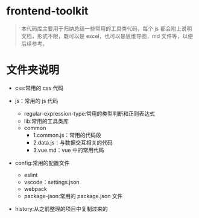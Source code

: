 # frontend-toolkit

> 本代码库主要用于归纳总结一些常用的工具类代码，每个 js 都会附上说明文档，形式不限，既可以是 excel，也可以是思维导图，md 文件等，以便后续参考。

# 文件夹说明

- css:常用的 css 代码
- js：常用的 js 代码

  - regular-expression-type:常用的类型判断和正则表达式
  - lib:常用的工具类库
  - common
    - 1.common.js：常用的代码段
    - 2.data.js：与数据交互相关的代码
    - 3.vue.md：vue 中的常用代码

- config:常用的配置文件

  - eslint
  - vscode：settings.json
  - webpack
  - package-json:常用的 package.json 文件

- history:从之前整理的项目中复制过来的
